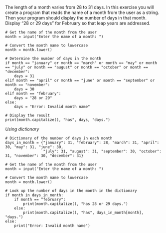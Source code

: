 The length of a month varies from 28 to 31 days. In this exercise you will create a program that reads the name of a month from the user as a string. Then your program should display the number of days in that month. Display “28 or 29 days” for February so that leap years are addressed.
```
# Get the name of the month from the user
month = input("Enter the name of a month: ")

# Convert the month name to lowercase
month = month.lower()

# Determine the number of days in the month
if month == "january" or month == "march" or month == "may" or month == "july" or month == "august" or month == "october" or month == "december":
    days = 31
elif month == "april" or month == "june" or month == "september" or month == "november":
    days = 30
elif month == "february":
    days = "28 or 29"
else:
    days = "Error: Invalid month name"

# Display the result
print(month.capitalize(), "has", days, "days.")
```

_Using dictionary_
```
# Dictionary of the number of days in each month
days_in_month = {"january": 31, "february": 28, "march": 31, "april": 30, "may": 31, "june": 30,
                 "july": 31, "august": 31, "september": 30, "october": 31, "november": 30, "december": 31}

# Get the name of the month from the user
month = input("Enter the name of a month: ")

# Convert the month name to lowercase
month = month.lower()

# Look up the number of days in the month in the dictionary
if month in days_in_month:
    if month == "february":
        print(month.capitalize(), "has 28 or 29 days.")
    else:
        print(month.capitalize(), "has", days_in_month[month], "days.")
else:
    print("Error: Invalid month name")
```

